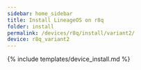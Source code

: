 ```yaml
---
sidebar: home_sidebar
title: Install LineageOS on r8q
folder: install
permalink: /devices/r8q/install/variant2/
device: r8q_variant2
---
```

{% include templates/device_install.md %}
